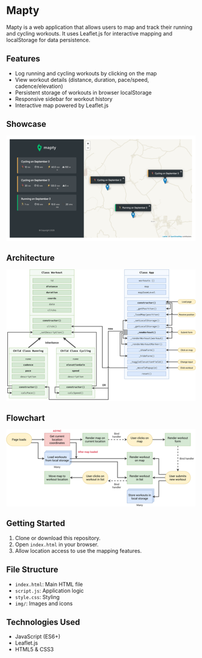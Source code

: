 # Mapty

Mapty is a web application that allows users to map and track their running and cycling workouts. It uses Leaflet.js for interactive mapping and localStorage for data persistence.

## Features
- Log running and cycling workouts by clicking on the map
- View workout details (distance, duration, pace/speed, cadence/elevation)
- Persistent storage of workouts in browser localStorage
- Responsive sidebar for workout history
- Interactive map powered by Leaflet.js

## Showcase
![Showcase](img/showcase.png)

## Architecture
![Final Architecture](img/Mapty-architecture-final.png)

## Flowchart
![Flowchart](img/Mapty-flowchart.png)

## Getting Started
1. Clone or download this repository.
2. Open `index.html` in your browser.
3. Allow location access to use the mapping features.

## File Structure
- `index.html`: Main HTML file
- `script.js`: Application logic
- `style.css`: Styling
- `img/`: Images and icons

## Technologies Used
- JavaScript (ES6+)
- Leaflet.js
- HTML5 & CSS3


